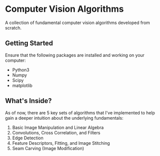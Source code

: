 # Computer Vision Algorithms
A collection of fundamental computer vision algorithms developed from scratch.

## Getting Started

Ensure that the following packages are installed and working on your computer:

* Python3
* Numpy
* Scipy
* matplotlib

## What's Inside?

As of now, there are 5 key sets of algorithms that I've implemented to help gain a deeper intuition about the underlying fundamentals:

1. Basic Image Manipulation and Linear Algebra
2. Convolutions, Cross Correlation, and Filters
3. Edge Detection
4. Feature Descriptors, Fitting, and Image Stitching
5. Seam Carving (Image Modification)
